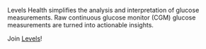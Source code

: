 Levels Health simplifies the analysis and interpretation of glucose measurements. 
Raw continuous glucose monitor (CGM) glucose measurements are turned into actionable insights.

Join [Levels](https://levels.link/r/MRRYQITE)!  

